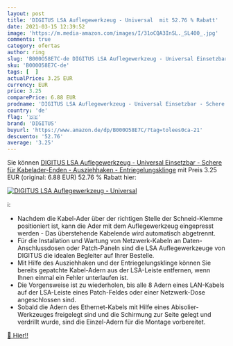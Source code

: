 ```yaml
---
layout: post
title: 'DIGITUS LSA Auflegewerkzeug - Universal  mit 52.76 % Rabatt'
date: 2021-03-15 12:39:52
image: 'https://m.media-amazon.com/images/I/31oCQA3InSL._SL400_.jpg'
comments: true
category: ofertas
author: ring
slug: 'B000O58E7C-de DIGITUS LSA Auflegewerkzeug - Universal Einsetzbar -...'
sku: 'B000O58E7C-de'
tags: [  ]
actualPrice: 3.25 EUR
currency: EUR
price: 3.25
comparePrice: 6.88 EUR
prodname: 'DIGITUS LSA Auflegewerkzeug - Universal Einsetzbar - Schere für Kabelader-Enden - Ausziehhaken - Entriegelungsklinge'
country: 'de'
flag: '🇩🇪'
brand: 'DIGITUS'
buyurl: 'https://www.amazon.de/dp/B000O58E7C/?tag=tolees0ca-21'
descuento: '52.76'
average: '3.25'
---
```


Sie können [DIGITUS LSA Auflegewerkzeug - Universal Einsetzbar - Schere für Kabelader-Enden - Ausziehhaken - Entriegelungsklinge](https://www.amazon.de/dp/B000O58E7C/?tag=tolees0ca-21) mit Preis 3.25 EUR (original: 6.88 EUR) 52.76 % Rabatt hier:

[![DIGITUS LSA Auflegewerkzeug - Universal ](https://m.media-amazon.com/images/I/31oCQA3InSL._SL400_.jpg)](https://www.amazon.de/dp/B000O58E7C/?tag=tolees0ca-21)

ℹ️:

- Nachdem die Kabel-Ader über der richtigen Stelle der Schneid-Klemme positioniert ist, kann die Ader mit dem Auflegewerkzeug eingepresst werden - Das überstehende Kabelende wird automatisch abgetrennt.
- Für die Installation und Wartung von Netzwerk-Kabeln an Daten-Anschlussdosen oder Patch-Paneln sind die LSA Auflegewerkzeuge von DIGITUS die idealen Begleiter auf Ihrer Bestelle.
- Mit Hilfe des Ausziehhaken und der Entriegelungsklinge können Sie bereits gepatchte Kabel-Adern aus der LSA-Leiste entfernen, wenn Ihnen einmal ein Fehler unterlaufen ist.
- Die Vorgensweise ist zu wiederholen, bis alle 8 Adern eines LAN-Kabels auf der LSA-Leiste eines Patch-Feldes oder einer Netzwerk-Dose angeschlossen sind.
- Sobald die Adern des Ethernet-Kabels mit Hilfe eines Abisolier-Werkzeuges freigelegt sind und die Schirmung zur Seite gelegt und verdrillt wurde, sind die Einzel-Adern für die Montage vorbereitet.

[🛒 Hier!!](https://www.amazon.de/dp/B000O58E7C/?tag=tolees0ca-21)
